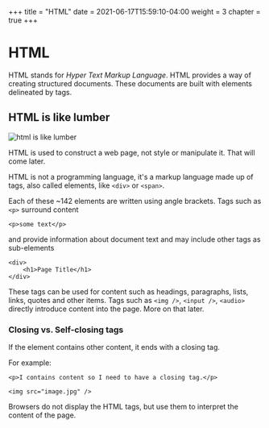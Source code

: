 +++
title = "HTML"
date = 2021-06-17T15:59:10-04:00
weight = 3
chapter = true
+++

# HTML

HTML stands for _Hyper Text Markup Language_. HTML provides a way of creating structured documents. These documents are built with elements delineated by tags. 

## HTML is like lumber

![html is like lumber](https://imagesvc.meredithcorp.io/v3/mm/image?url=https%3A%2F%2Fstatic.onecms.io%2Fwp-content%2Fuploads%2Fsites%2F23%2F2022%2F02%2F14%2Fbuy-land-build-house-2000.jpg)

HTML is used to construct a web page, not style or manipulate it. That will come later. 

HTML is not a programming language, it's a markup language made up of tags, also called elements, like ```<div>``` or ```<span>```. 

Each of these ~142 elements are written using angle brackets. Tags such as ```<p>``` surround content 
```
<p>some text</p>
```
and provide information about document text and may include other tags as sub-elements 
```
<div>
    <h1>Page Title</h1>
</div>
```
These tags can be used for content such as headings, paragraphs, lists, links, quotes and other items. Tags such as ```<img />```,  ```<input />```, ```<audio>``` directly introduce content into the page. More on that later. 

### Closing vs. Self-closing tags

If the element contains other content, it ends with a closing tag.

For example:
```
<p>I contains content so I need to have a closing tag.</p>
```

```
<img src="image.jpg" />
```

Browsers do not display the HTML tags, but use them to interpret the content of the page.
